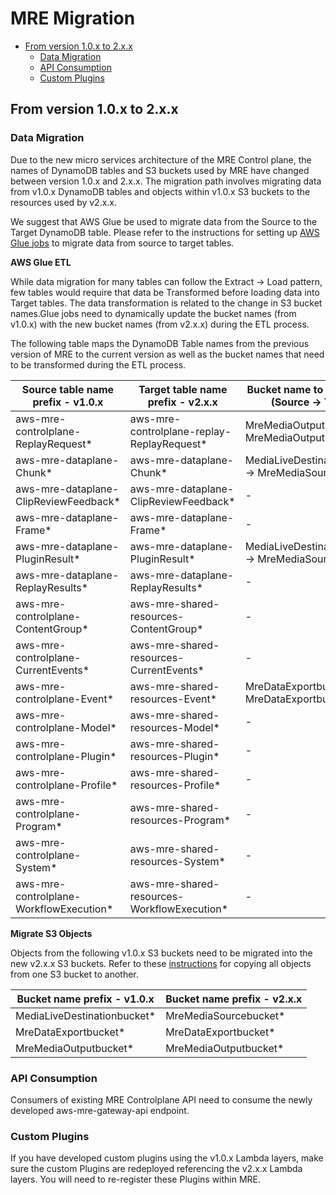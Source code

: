 # MRE Migration

- [From version 1.0.x to 2.x.x](#from-version-1.0.x-to-2.x.x)
  - [Data Migration](#data-migration)
  - [API Consumption](#api-consumption)
  - [Custom Plugins](#custom-plugins)

## From version 1.0.x to 2.x.x

### Data Migration

Due to the new micro services architecture of the MRE Control plane, the names of DynamoDB tables and S3 buckets used by MRE have changed between version 1.0.x and 2.x.x. The migration path involves migrating data from v1.0.x DynamoDB tables and objects within v1.0.x S3 buckets to the resources used by v2.x.x.

We suggest that AWS Glue be used to migrate data from the Source to the Target DynamoDB table. Please refer to the instructions for setting up [AWS Glue jobs](https://docs.aws.amazon.com/prescriptive-guidance/latest/dynamodb-full-table-copy-options/aws-glue.html) to migrate data from source to target tables.

**AWS Glue ETL**

While data migration for many tables can follow the Extract -> Load pattern, few tables would require that data be Transformed before loading data into Target tables. The data transformation is related to the change in S3 bucket names.Glue jobs need to dynamically update the bucket names (from v1.0.x) with the new bucket names (from v2.x.x) during the ETL process.

The following table maps the DynamoDB Table names from the previous version of MRE to the current version as well as the bucket names that need to be transformed during the ETL process.

| Source table name prefix - v1.0.x | Target table name prefix - v2.x.x | Bucket name to be changed (Source -> Target) |
| --- | --- | --- |
| aws-mre-controlplane-ReplayRequest* | aws-mre-controlplane-replay-ReplayRequest* | MreMediaOutputbucket* -> MreMediaOutputbucket* |
| aws-mre-dataplane-Chunk* | aws-mre-dataplane-Chunk* | MediaLiveDestinationbucket* -> MreMediaSourcebucket* |
| aws-mre-dataplane-ClipReviewFeedback* | aws-mre-dataplane-ClipReviewFeedback* | - | - |
| aws-mre-dataplane-Frame* | aws-mre-dataplane-Frame* | - | - |
| aws-mre-dataplane-PluginResult* | aws-mre-dataplane-PluginResult* | MediaLiveDestinationbucket* -> MreMediaSourcebucket* |
| aws-mre-dataplane-ReplayResults* | aws-mre-dataplane-ReplayResults* | - | - |
| aws-mre-controlplane-ContentGroup* | aws-mre-shared-resources-ContentGroup* | - | - |
| aws-mre-controlplane-CurrentEvents* | aws-mre-shared-resources-CurrentEvents*| - | - |
| aws-mre-controlplane-Event* | aws-mre-shared-resources-Event* |MreDataExportbucket* -> MreDataExportbucket* |
| aws-mre-controlplane-Model* | aws-mre-shared-resources-Model* | - | - |
| aws-mre-controlplane-Plugin* | aws-mre-shared-resources-Plugin* | - | - |
| aws-mre-controlplane-Profile* | aws-mre-shared-resources-Profile* | - | - |
| aws-mre-controlplane-Program* | aws-mre-shared-resources-Program* | - | - |
| aws-mre-controlplane-System* | aws-mre-shared-resources-System* | - | - |
| aws-mre-controlplane-WorkflowExecution* | aws-mre-shared-resources-WorkflowExecution* | - | - |


**Migrate S3 Objects**

Objects from the following v1.0.x S3 buckets need to be migrated into the new v2.x.x S3 buckets. Refer to these [instructions](https://aws.amazon.com/premiumsupport/knowledge-center/move-objects-s3-bucket/) for copying all objects from one S3 bucket to another.


| Bucket name prefix - v1.0.x | Bucket name prefix - v2.x.x |
| --- | -- |
| MediaLiveDestinationbucket* | MreMediaSourcebucket* |
| MreDataExportbucket* | MreDataExportbucket* |
| MreMediaOutputbucket* | MreMediaOutputbucket* |

### API Consumption

Consumers of existing MRE Controlplane API need to consume the newly developed aws-mre-gateway-api endpoint.

### Custom Plugins

If you have developed custom plugins using the v1.0.x Lambda layers, make sure the custom Plugins are redeployed referencing the v2.x.x Lambda layers. You will need to re-register these Plugins within MRE.